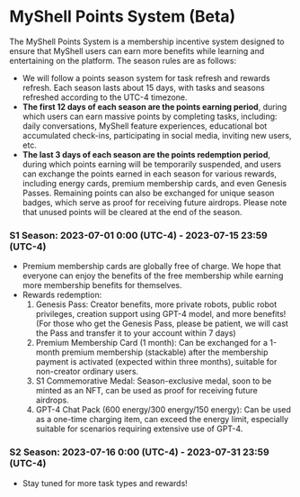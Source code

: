 # MyShell Points System (Beta)

The MyShell Points System is a membership incentive system designed to ensure that MyShell users can earn more benefits while learning and entertaining on the platform. The season rules are as follows:

* We will follow a points season system for task refresh and rewards refresh. Each season lasts about 15 days, with tasks and seasons refreshed according to the UTC-4 timezone.
* **The first 12 days of each season are the points earning period**, during which users can earn massive points by completing tasks, including: daily conversations, MyShell feature experiences, educational bot accumulated check-ins, participating in social media, inviting new users, etc.
* **The last 3 days of each season are the points redemption period**, during which points earning will be temporarily suspended, and users can exchange the points earned in each season for various rewards, including energy cards, premium membership cards, and even Genesis Passes. Remaining points can also be exchanged for unique season badges, which serve as proof for receiving future airdrops. Please note that unused points will be cleared at the end of the season.

### S1 Season: 2023-07-01 0:00 (UTC-4) - 2023-07-15 23:59 (UTC-4)

* Premium membership cards are globally free of charge. We hope that everyone can enjoy the benefits of the free membership while earning more membership benefits for themselves.
* Rewards redemption:
  1. Genesis Pass: Creator benefits, more private robots, public robot privileges, creation support using GPT-4 model, and more benefits! (For those who get the Genesis Pass, please be patient, we will cast the Pass and transfer it to your account within 7 days)
  2. Premium Membership Card (1 month): Can be exchanged for a 1-month premium membership (stackable) after the membership payment is activated (expected within three months), suitable for non-creator ordinary users.
  3. S1 Commemorative Medal: Season-exclusive medal, soon to be minted as an NFT, can be used as proof for receiving future airdrops.
  4. GPT-4 Chat Pack (600 energy/300 energy/150 energy): Can be used as a one-time charging item, can exceed the energy limit, especially suitable for scenarios requiring extensive use of GPT-4.

### S2 Season: 2023-07-16 0:00 (UTC-4) - 2023-07-31 23:59 (UTC-4)

* Stay tuned for more task types and rewards!